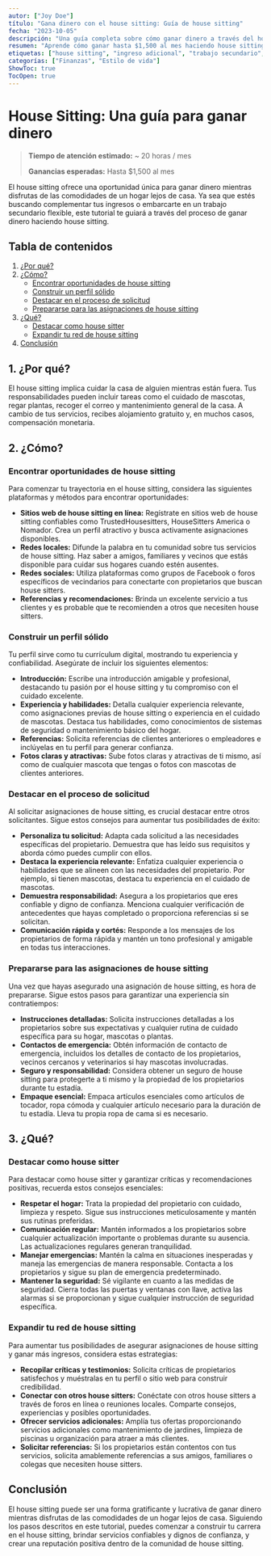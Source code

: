 ```yaml
---
autor: ["Joy Doe"]
título: "Gana dinero con el house sitting: Guía de house sitting"
fecha: "2023-10-05"
descripción: "Una guía completa sobre cómo ganar dinero a través del house sitting, incluyendo consejos sobre cómo encontrar oportunidades, construir un perfil sólido y sobresalir en las asignaciones."
resumen: "Aprende cómo ganar hasta $1,500 al mes haciendo house sitting. Esta guía cubre cómo encontrar oportunidades, construir un perfil sólido y destacarte en tus asignaciones."
etiquetas: ["house sitting", "ingreso adicional", "trabajo secundario", "housekeeping"]
categorías: ["Finanzas", "Estilo de vida"]
ShowToc: true
TocOpen: true
---
```


# House Sitting: Una guía para ganar dinero
> **Tiempo de atención estimado:** ~ 20 horas / mes
>
> **Ganancias esperadas:** Hasta $1,500 al mes

El house sitting ofrece una oportunidad única para ganar dinero mientras disfrutas de las comodidades de un hogar lejos de casa. Ya sea que estés buscando complementar tus ingresos o embarcarte en un trabajo secundario flexible, este tutorial te guiará a través del proceso de ganar dinero haciendo house sitting.

## Tabla de contenidos
1. [¿Por qué?](#1-por-qué)
2. [¿Cómo?](#2-cómo)
   - [Encontrar oportunidades de house sitting](#encontrar-oportunidades-de-house-sitting)
   - [Construir un perfil sólido](#construir-un-perfil-sólido)
   - [Destacar en el proceso de solicitud](#destacar-en-el-proceso-de-solicitud)
   - [Prepararse para las asignaciones de house sitting](#prepararse-para-las-asignaciones-de-house-sitting)
3. [¿Qué?](#3-qué)
   - [Destacar como house sitter](#destacar-como-house-sitter)
   - [Expandir tu red de house sitting](#expandir-tu-red-de-house-sitting)
4. [Conclusión](#conclusión)

## 1. ¿Por qué?
El house sitting implica cuidar la casa de alguien mientras están fuera. Tus responsabilidades pueden incluir tareas como el cuidado de mascotas, regar plantas, recoger el correo y mantenimiento general de la casa. A cambio de tus servicios, recibes alojamiento gratuito y, en muchos casos, compensación monetaria.

## 2. ¿Cómo?
### Encontrar oportunidades de house sitting
Para comenzar tu trayectoria en el house sitting, considera las siguientes plataformas y métodos para encontrar oportunidades:

- **Sitios web de house sitting en línea:** Regístrate en sitios web de house sitting confiables como TrustedHousesitters, HouseSitters America o Nomador. Crea un perfil atractivo y busca activamente asignaciones disponibles.
- **Redes locales:** Difunde la palabra en tu comunidad sobre tus servicios de house sitting. Haz saber a amigos, familiares y vecinos que estás disponible para cuidar sus hogares cuando estén ausentes.
- **Redes sociales:** Utiliza plataformas como grupos de Facebook o foros específicos de vecindarios para conectarte con propietarios que buscan house sitters.
- **Referencias y recomendaciones:** Brinda un excelente servicio a tus clientes y es probable que te recomienden a otros que necesiten house sitters.

### Construir un perfil sólido
Tu perfil sirve como tu currículum digital, mostrando tu experiencia y confiabilidad. Asegúrate de incluir los siguientes elementos:

- **Introducción:** Escribe una introducción amigable y profesional, destacando tu pasión por el house sitting y tu compromiso con el cuidado excelente.
- **Experiencia y habilidades:** Detalla cualquier experiencia relevante, como asignaciones previas de house sitting o experiencia en el cuidado de mascotas. Destaca tus habilidades, como conocimientos de sistemas de seguridad o mantenimiento básico del hogar.
- **Referencias:** Solicita referencias de clientes anteriores o empleadores e inclúyelas en tu perfil para generar confianza.
- **Fotos claras y atractivas:** Sube fotos claras y atractivas de ti mismo, así como de cualquier mascota que tengas o fotos con mascotas de clientes anteriores.

### Destacar en el proceso de solicitud
Al solicitar asignaciones de house sitting, es crucial destacar entre otros solicitantes. Sigue estos consejos para aumentar tus posibilidades de éxito:

- **Personaliza tu solicitud:** Adapta cada solicitud a las necesidades específicas del propietario. Demuestra que has leído sus requisitos y aborda cómo puedes cumplir con ellos.
- **Destaca la experiencia relevante:** Enfatiza cualquier experiencia o habilidades que se alineen con las necesidades del propietario. Por ejemplo, si tienen mascotas, destaca tu experiencia en el cuidado de mascotas.
- **Demuestra responsabilidad:** Asegura a los propietarios que eres confiable y digno de confianza. Menciona cualquier verificación de antecedentes que hayas completado o proporciona referencias si se solicitan.
- **Comunicación rápida y cortés:** Responde a los mensajes de los propietarios de forma rápida y mantén un tono profesional y amigable en todas tus interacciones.

### Prepararse para las asignaciones de house sitting
Una vez que hayas asegurado una asignación de house sitting, es hora de prepararse. Sigue estos pasos para garantizar una experiencia sin contratiempos:

- **Instrucciones detalladas:** Solicita instrucciones detalladas a los propietarios sobre sus expectativas y cualquier rutina de cuidado específica para su hogar, mascotas o plantas.
- **Contactos de emergencia:** Obtén información de contacto de emergencia, incluidos los detalles de contacto de los propietarios, vecinos cercanos y veterinarios si hay mascotas involucradas.
- **Seguro y responsabilidad:** Considera obtener un seguro de house sitting para protegerte a ti mismo y la propiedad de los propietarios durante tu estadía.
- **Empaque esencial:** Empaca artículos esenciales como artículos de tocador, ropa cómoda y cualquier artículo necesario para la duración de tu estadía. Lleva tu propia ropa de cama si es necesario.

## 3. ¿Qué?
### Destacar como house sitter
Para destacar como house sitter y garantizar críticas y recomendaciones positivas, recuerda estos consejos esenciales:

- **Respetar el hogar:** Trata la propiedad del propietario con cuidado, limpieza y respeto. Sigue sus instrucciones meticulosamente y mantén sus rutinas preferidas.
- **Comunicación regular:** Mantén informados a los propietarios sobre cualquier actualización importante o problemas durante su ausencia. Las actualizaciones regulares generan tranquilidad.
- **Manejar emergencias:** Mantén la calma en situaciones inesperadas y maneja las emergencias de manera responsable. Contacta a los propietarios y sigue su plan de emergencia predeterminado.
- **Mantener la seguridad:** Sé vigilante en cuanto a las medidas de seguridad. Cierra todas las puertas y ventanas con llave, activa las alarmas si se proporcionan y sigue cualquier instrucción de seguridad específica.

### Expandir tu red de house sitting
Para aumentar tus posibilidades de asegurar asignaciones de house sitting y ganar más ingresos, considera estas estrategias:

- **Recopilar críticas y testimonios:** Solicita críticas de propietarios satisfechos y muéstralas en tu perfil o sitio web para construir credibilidad.
- **Conectar con otros house sitters:** Conéctate con otros house sitters a través de foros en línea o reuniones locales. Comparte consejos, experiencias y posibles oportunidades.
- **Ofrecer servicios adicionales:** Amplía tus ofertas proporcionando servicios adicionales como mantenimiento de jardines, limpieza de piscinas u organización para atraer a más clientes.
- **Solicitar referencias:** Si los propietarios están contentos con tus servicios, solicita amablemente referencias a sus amigos, familiares o colegas que necesiten house sitters.

## Conclusión
El house sitting puede ser una forma gratificante y lucrativa de ganar dinero mientras disfrutas de las comodidades de un hogar lejos de casa. Siguiendo los pasos descritos en este tutorial, puedes comenzar a construir tu carrera en el house sitting, brindar servicios confiables y dignos de confianza, y crear una reputación positiva dentro de la comunidad de house sitting.